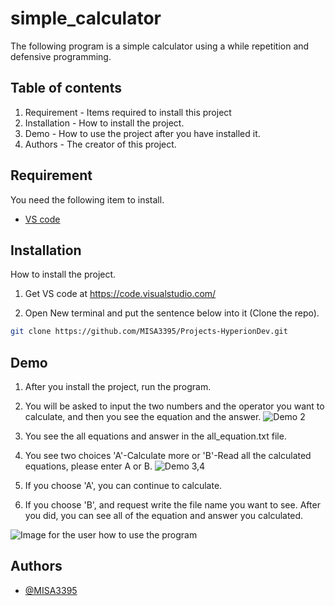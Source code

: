 # simple_calculator
The following program is a simple calculator using a while repetition and defensive programming.  


## Table of contents
1. Requirement - Items required to install this project
2. Installation - How to install the project.
3. Demo - How to use the project after you have installed it.
4. Authors - The creator of this project.

## Requirement

You need the following item to install.
* [VS code](https://code.visualstudio.com/)

## Installation
 
How to install the project.

1. Get VS code at https://code.visualstudio.com/

2. Open New terminal and put the sentence below into it (Clone the repo).
```bash
git clone https://github.com/MISA3395/Projects-HyperionDev.git
```

## Demo

1. After you install the project, run the program.
2. You will be asked to input the two numbers and the operator you want to calculate, and then you see the equation and the answer.
![Demo 2](https://github.com/MISA3395/Projects-HyperionDev/assets/132083386/013ffa9d-c5fa-4841-86ca-ae92b6dd4cfa)

3. You see the all equations and answer in the all_equation.txt file.
4. You see two choices 'A'-Calculate more or 'B'-Read all the calculated equations, please enter A or B.
![Demo 3,4](https://github.com/MISA3395/Projects-HyperionDev/assets/132083386/cb3daeec-2c1d-44c0-9f1c-59fe3862a271)  

5. If you choose 'A', you can continue to calculate.
6. If you choose 'B', and request write the file name you want to see. After you did, you can see all of the equation and answer you calculated.

![Image for the user how to use the program](https://github.com/MISA3395/finalCapstone/assets/132083386/63d2249d-7a5f-4e03-9cb3-f1f452d49612)  


## Authors

- [@MISA3395](https://github.com/MISA3395)
